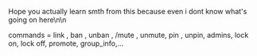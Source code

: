 Hope you actually learn smth from this because even i dont know what's going on here\n\n



commands = link , ban , unban , /mute , unmute, pin , unpin, admins, lock on, lock off, promote, group_info,...
